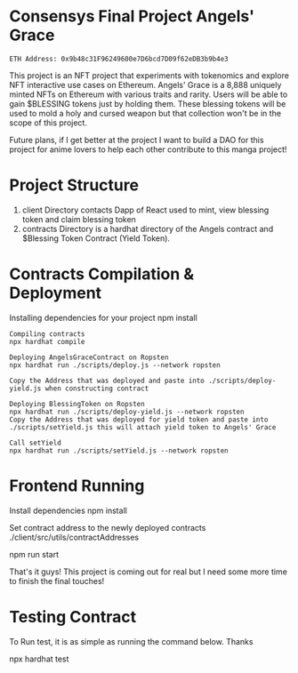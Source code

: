 # Consensys Final Project Angels' Grace

```
ETH Address: 0x9b48c31F96249600e7D6bcd7D09f62eDB3b9b4e3
```

This project is an NFT project that experiments with tokenomics and explore NFT interactive use cases on Ethereum. Angels' Grace is a 8,888 uniquely minted NFTs on Ethereum with various traits and rarity. Users will be able to gain $BLESSING tokens just by holding them. These blessing tokens will be used to mold a holy and cursed weapon but that collection won't be in the scope of this project. 

Future plans, if I get better at the project I want to build a DAO for this project for anime lovers to help each other contribute to this manga project!

# Project Structure

1. client Directory contacts Dapp of React used to mint, view blessing token and claim blessing token
2. contracts Directory is a hardhat directory of the Angels contract and $Blessing Token Contract (Yield Token).

# Contracts Compilation & Deployment
Installing dependencies for your project 
npm install
```
Compiling contracts
npx hardhat compile

Deploying AngelsGraceContract on Ropsten
npx hardhat run ./scripts/deploy.js --network ropsten

Copy the Address that was deployed and paste into ./scripts/deploy-yield.js when constructing contract

Deploying BlessingToken on Ropsten
npx hardhat run ./scripts/deploy-yield.js --network ropsten
Copy the Address that was deployed for yield token and paste into ./scripts/setYield.js this will attach yield token to Angels' Grace

Call setYield
npx hardhat run ./scripts/setYield.js --network ropsten
```

# Frontend Running
Install dependencies 
npm install

Set contract address to the newly deployed contracts
./client/src/utils/contractAddresses

npm run start

That's it guys! This project is coming out for real but I need some more time to finish the final touches!

# Testing Contract
To Run test, it is as simple as running the command below. Thanks

npx hardhat test